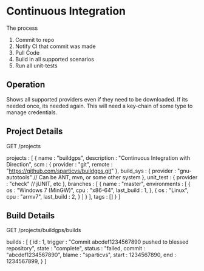 Continuous Integration
======================

The process

1) Commit to repo
2) Notify CI that commit was made
3) Pull Code
4) Build in all supported scenarios
5) Run all unit-tests

Operation
------------
Shows all supported providers even if they need to be downloaded. If its needed
once, its needed again. This will need a key-chain of some type to manage
credentials.

Project Details
----------------

GET /projects

projects : [
    {
        name : "buildgps",
        description : "Continuous Integration with Direction",
        scm : {
            provider : "git",
            remote : "https://github.com/sparticvs/buildgps.git"
        },
        build_sys : {
            provider : "gnu-autotools" // Can be ANT, mvn, or some other system
        },
        unit_test : {
            provider : "check" // jUNIT, etc
        },
        branches : [
            {
                name : "master",
                environments : [
                    {
                        os : "Windows 7 (MinGW)",
                        cpu : "x86-64",
                        last_build : 1,
                    },
                    {
                        os : "Linux",
                        cpu : "armv7",
                        last_build : 2,
                    }
                ]
            }
        ],
        tags : []
    }
]


Build Details
--------------

GET /projects/buildgps/builds

builds : [
    {
        id : 1,
        trigger : "Commit abcdef1234567890 pushed to blessed repository",
        state : "complete",
        status : "failed,
        commit : "abcdef1234567890",
        blame : "sparticvs",
        start : 1234567890,
        end : 1234567899,
    }
]
